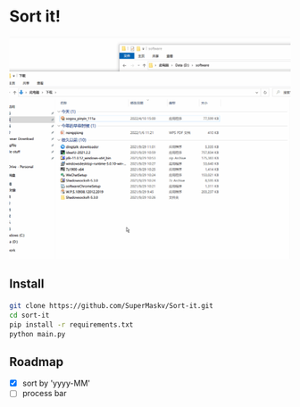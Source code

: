 # Sort it!
![](intro.gif)
## Install
```bash
git clone https://github.com/SuperMaskv/Sort-it.git
cd sort-it
pip install -r requirements.txt
python main.py
```
## Roadmap
- [X] sort by 'yyyy-MM'
- [ ] process bar
